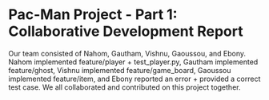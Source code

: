 # Pac-Man Project - Part 1: Collaborative Development Report

Our team consisted of Nahom, Gautham, Vishnu, Gaoussou, and Ebony. Nahom implemented feature/player + test_player.py, Gautham implemented feature/ghost, Vishnu implemented feature/game_board, Gaoussou implemented feature/item, and Ebony reported an error + provided a correct test case. We all collaborated and contributed on this project together.